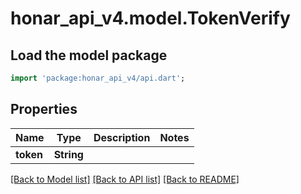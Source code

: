 # honar_api_v4.model.TokenVerify

## Load the model package

```dart
import 'package:honar_api_v4/api.dart';
```

## Properties

Name | Type | Description | Notes
------------ | ------------- | ------------- | -------------
**token** | **String** |  |

[[Back to Model list]](../README.md#documentation-for-models) [[Back to API list]](../README.md#documentation-for-api-endpoints) [[Back to README]](../README.md)


